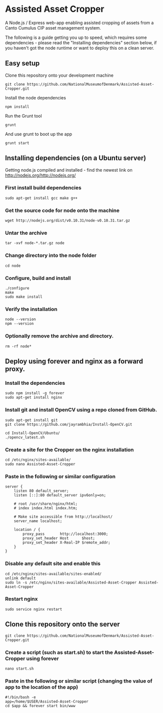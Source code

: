 # Assisted Asset Cropper

A Node.js / Express web-app enabling assisted cropping of assets from a Canto Cumulus CIP asset management system.

The following is a guide getting you up to speed, which requires some dependencies - please read the "Installing dependencies" section below, if you haven't got the node runtime or want to deploy this on a clean server.

## Easy setup

Clone this repository onto your development machine

	git clone https://github.com/NationalMuseumofDenmark/Assisted-Asset-Cropper.git
	
Install the node dependencies

	npm install
	
Run the Grunt tool

	grunt

And use grunt to boot up the app

	grunt start

## Installing dependencies (on a Ubuntu server)
Getting node.js compiled and installed - find the newest link on http://nodejs.org/http://nodejs.org/

### First install build dependencies

	sudo apt-get install gcc make g++

### Get the source code for node onto the machine

	wget http://nodejs.org/dist/v0.10.31/node-v0.10.31.tar.gz

### Untar the archive

	tar -xvf node-*.tar.gz node

### Change directory into the node folder

	cd node

### Configure, build and install

	./configure
	make
	sudo make install

### Verify the installation

	node --version
	npm --version

### Optionally remove the archive and directory.

	rm -rf node*

## Deploy using forever and nginx as a forward proxy.

### Install the dependencies

	sudo npm install -g forever
	sudo apt-get install nginx

### Install git and install OpenCV using a repo cloned from GitHub.

	sudo apt-get install git
	git clone https://github.com/jayrambhia/Install-OpenCV.git

	cd Install-OpenCV/Ubuntu/
	./opencv_latest.sh 

### Create a site for the Cropper on the nginx installation

	cd /etc/nginx/sites-available/
	sudo nano Assisted-Asset-Cropper

### Paste in the following or similar configuration

	server {
		listen 80 default_server;
		listen [::]:80 default_server ipv6only=on;

		# root /usr/share/nginx/html;
		# index index.html index.htm;

		# Make site accessible from http://localhost/
		server_name localhost;

		location / {
		    proxy_pass       http://localhost:3000;
		    proxy_set_header Host      $host;
		    proxy_set_header X-Real-IP $remote_addr;
		}
	}

### Disable any default site and enable this

	cd /etc/nginx/sites-available/sites-enabled/
	unlink default 
	sudo ln -s /etc/nginx/sites-available/Assisted-Asset-Cropper Assisted-Asset-Cropper

### Restart nginx

	sudo service nginx restart

## Clone this repository onto the server

	git clone https://github.com/NationalMuseumofDenmark/Assisted-Asset-Cropper.git

### Create a script (such as start.sh) to start the Assisted-Asset-Cropper using forever

	nano start.sh

### Paste in the following or similar script (changing the value of app to the location of the app)

	#!/bin/bash -e
	app=/home/$USER/Assisted-Asset-Cropper
	cd $app && forever start bin/www
